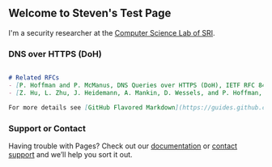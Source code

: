 ## Welcome to Steven's Test Page

I'm a security researcher at the [Computer Science Lab of SRI](https://www.csl.sri.com).

### DNS over HTTPS (DoH)

```markdown

# Related RFCs
- [P. Hoffman and P. McManus, DNS Queries over HTTPS (DoH), IETF RFC 8484] (https://tools.ietf.org/html/rfc8484)
- [Z. Hu, L. Zhu, J. Heidemann, A. Mankin, D. Wessels, and P. Hoffman, Specification for DNS over Transport Layer Security (TLS), IETF RFC 7858] (https://tools.ietf.org/html/rfc7858)

For more details see [GitHub Flavored Markdown](https://guides.github.com/features/mastering-markdown/).

```

### Support or Contact

Having trouble with Pages? Check out our [documentation](https://help.github.com/categories/github-pages-basics/) or [contact support](https://github.com/contact) and we’ll help you sort it out.
